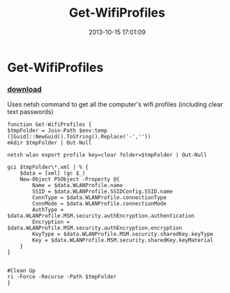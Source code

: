 ﻿---
pid:            4520
parent:         0
children:       
poster:         CrazyDave
title:          Get-WifiProfiles
date:           2013-10-15 17:01:09
description:    Uses netsh command to get all the computer's wifi profiles (including clear text passwords)
format:         posh
---

# Get-WifiProfiles

### [download](4520.ps1)  

Uses netsh command to get all the computer's wifi profiles (including clear text passwords)

```posh
function Get-WifiProfiles {
$tmpFolder = Join-Path $env:temp ([Guid]::NewGuid().ToString().Replace('-',''))
mkdir $tmpFolder | Out-Null

netsh wlan export profile key=clear folder=$tmpFolder | Out-Null

gci $tmpFolder\*.xml | % { 
    $data = [xml] (gc $_)
    New-Object PSObject -Property @{
        Name = $data.WLANProfile.name
        SSID = $data.WLANProfile.SSIDConfig.SSID.name
        ConnType = $data.WLANProfile.connectionType
        ConnMode = $data.WLANProfile.connectionMode
        AuthType = $data.WLANProfile.MSM.security.authEncryption.authentication
        Encryption = $data.WLANProfile.MSM.security.authEncryption.encryption
        KeyType = $data.WLANProfile.MSM.security.sharedKey.keyType
        Key = $data.WLANProfile.MSM.security.sharedKey.keyMaterial
    }
}


#Clean Up
ri -Force -Recurse -Path $tmpFolder
}
```

